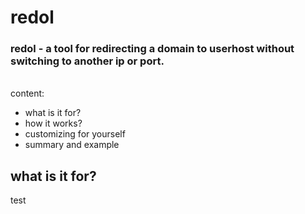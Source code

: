 # redol
### redol - a tool for redirecting a domain to userhost without switching to another ip or port.
\
content:
* what is it for?
* how it works?
* customizing for yourself
* summary and example

## what is it for?
test

